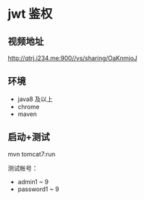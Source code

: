 # jwt 鉴权

## 视频地址

http://qtrj.i234.me:900//vs/sharing/OaKnmjoJ

## 环境

- java8 及以上
- chrome
- maven

## 启动+测试

mvn tomcat7:run

测试帐号：

- admin1 ~ 9
- password1 ~ 9
